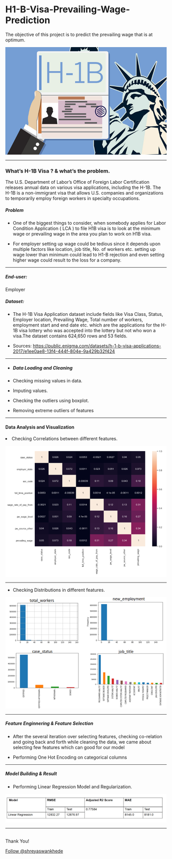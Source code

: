 # H1-B-Visa-Prevailing-Wage-Prediction
The objective of this project is to predict the prevailing wage that is at optimum.

![alt text](https://github.com/shreyaswankhede/H1-B-Visa-Prevailing-Wage-Prediction/blob/master/H1B-01.png
 "Correlation between features")
***

<h3>What’s H-1B Visa ? & what’s the problem.</h3>
<p>The U.S. Department of Labor’s Office of Foreign Labor Certification releases annual data on various visa applications, including the H-1B. The H-1B is a non-immigrant visa that allows U.S. companies and organizations to temporarily employ foreign workers in specialty occupations.</p> 
<h5> Problem </h5>

* One of the biggest things to consider, when somebody applies for Labor Condition Application ( LCA ) to file H1B visa is to look at the minimum wage or prevailing wage in the area you plan to work on H1B visa.

* For employer setting up wage could be tedious since it depends upon multiple factors like location, job title, No. of workers etc. setting up wage lower than minimum could lead to H1-B rejection and even setting higher wage could result to the loss for a company.
 ***
 
<h5>End-user:</h5>  Employer

<h5>Dataset:</h5>

* The H-1B Visa Application dataset include fields like Visa Class, Status, Employer location, 	Prevailing Wage, Total number of workers, employment start and end date etc. which are the 	applications for  the H-1B visa lottery who was accepted into the lottery but not who won a visa.The dataset contains 624,650 rows and 53 fields.

* Sources: https://public.enigma.com/datasets/h-1-b-visa-applications-2017/e1ee0ae8-13f4-444f-804e-9a429b32f424
***

* <h5>Data Loading and Cleaning</h5>
* <p>Checking missing values in data. 
* <p>Imputing values.
* <p>Checking the outliers using boxplot.
* <p>Removing extreme outliers of features</p>

***

 <h4>Data Analysis and Visualization</h4
 
 * Checking Correlations between different features.

![alt text](https://github.com/shreyaswankhede/H1-B-Visa-Prevailing-Wage-Prediction/blob/master/H1B-02.png
 "Correlation between features")
 
***

* Checking Distributions in different features.

![alt text](https://github.com/shreyaswankhede/H1-B-Visa-Prevailing-Wage-Prediction/blob/master/H1B-05.PNG
 "Correlation between features")

***

 <h5> Feature Enginnering & Feature Selection</h5>	
 
 * After the several iteration over selecting features, checking co-relation and going back and forth while cleaning the data, we came about selecting few features which can good for our model
 
 * Performing One Hot Encoding on categorical columns
 
 *** 
 
 <h5> Model Building & Result </h5>
 
* Performing Linear Regression Model and Regularization.

 ![alt text](https://github.com/shreyaswankhede/H1-B-Visa-Prevailing-Wage-Prediction/blob/master/H1B-04.PNG
 "Correlation between features")
 
***

<br>Thank You!	
<p><!-- Place this tag where you want the button to render. -->
<a class="github-button" href="https://github.com/shreyaswankhede" aria-label="Follow @shreyaswankhede on GitHub">Follow @shreyaswankhede</a>

